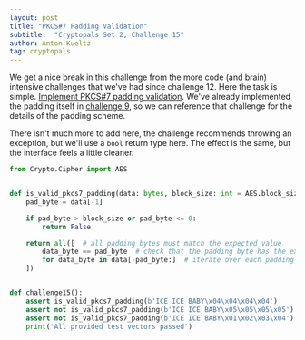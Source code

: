 ```yaml
---
layout: post
title: "PKCS#7 Padding Validation"
subtitle:  "Cryptopals Set 2, Challenge 15"
author: Anton Kueltz
tag: cryptopals
---
```


We get a nice break in this challenge from the more code (and brain) intensive challenges
that we've had since challenge 12. Here the task is simple.
[Implement PKCS#7 padding validation](https://cryptopals.com/sets/2/challenges/15). We've
already implemented the padding itself in [challenge 9](/2022/11/04/cryptopals-set2-challenge9.html),
so we can reference that challenge for the details of the padding scheme.

There isn't much more to add here, the challenge recommends throwing an exception, but we'll
use a `bool` return type here. The effect is the same, but the interface feels a little cleaner.

```python
from Crypto.Cipher import AES


def is_valid_pkcs7_padding(data: bytes, block_size: int = AES.block_size) -> bool:
    pad_byte = data[-1]

    if pad_byte > block_size or pad_byte <= 0:
        return False

    return all([  # all padding bytes must match the expected value
        data_byte == pad_byte  # check that the padding byte has the expected value
        for data_byte in data[-pad_byte:]  # iterate over each padding byte
    ])


def challenge15():
    assert is_valid_pkcs7_padding(b'ICE ICE BABY\x04\x04\x04\x04')
    assert not is_valid_pkcs7_padding(b'ICE ICE BABY\x05\x05\x05\x05')
    assert not is_valid_pkcs7_padding(b'ICE ICE BABY\x01\x02\x03\x04')
    print('All provided test vectors passed')
```

